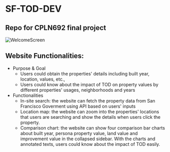 # SF-TOD-DEV
Repo for CPLN692 final project
----
![WelcomeScreen](SF-TOD-DEV\Screens\WelcomeScreen.PNG)
## Website Functionalities:
* Purpose & Goal
    * Users could obtain the properties' details including built year, location, values, etc., 
    * Users could know about the impact of TOD on property values by different properties' usages, neighborhoods and years
* Functionalities
    * In-site search: the website can fetch the property data from San Francisco Goverment using API based on users' inputs
    * Location map: the website can zoom into the properties' locations that users are searching and show the details when users click the property.
    * Comparison chart: the website can show four comparison bar charts about built year, persona property value, land value and improvement value in the collapsed sidebar. With the charts and annotated texts, users could know about the impact of TOD easily.